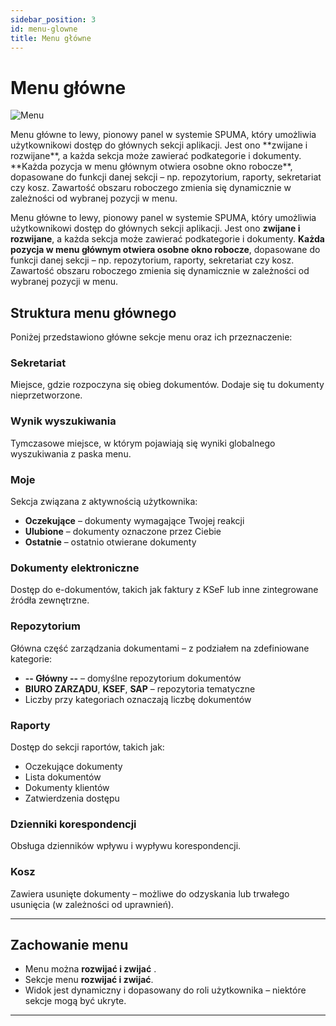 ```yaml
---
sidebar_position: 3
id: menu-glowne
title: Menu główne
---
```


# Menu główne

<div
  style={{
    display: 'grid',
    gridTemplateColumns: '1fr 2fr',
    gap: '1.5rem',
    alignItems: 'start',
    maxWidth: '1000px',
    margin: '2rem auto',
  }}
>
  <img
    src="/img/menu.png"
    alt="Menu"
    style={{
      width: '100%',
      maxWidth: '300px',
      height: 'auto',
      borderRadius: '8px',
      boxShadow: '0 2px 8px rgba(0, 0, 0, 0.1)',
    }}
  />
  <div>
    <p>
      Menu główne to lewy, pionowy panel w systemie SPUMA, który umożliwia użytkownikowi dostęp do głównych sekcji aplikacji. Jest ono **zwijane i rozwijane**, a       każda sekcja może zawierać podkategorie i dokumenty.
      **Każda pozycja w menu głównym otwiera osobne okno robocze**, dopasowane do funkcji danej sekcji – np. repozytorium, raporty, sekretariat czy kosz.               Zawartość obszaru roboczego zmienia się dynamicznie w zależności od wybranej pozycji w menu.
    </p>
  </div>
</div>



Menu główne to lewy, pionowy panel w systemie SPUMA, który umożliwia użytkownikowi dostęp do głównych sekcji aplikacji. Jest ono **zwijane i rozwijane**, a każda sekcja może zawierać podkategorie i dokumenty.
**Każda pozycja w menu głównym otwiera osobne okno robocze**, dopasowane do funkcji danej sekcji – np. repozytorium, raporty, sekretariat czy kosz. Zawartość obszaru roboczego zmienia się dynamicznie w zależności od wybranej pozycji w menu.

## Struktura menu głównego

Poniżej przedstawiono główne sekcje menu oraz ich przeznaczenie:

### Sekretariat

Miejsce, gdzie rozpoczyna się obieg dokumentów. Dodaje się tu dokumenty nieprzetworzone.

### Wynik wyszukiwania

Tymczasowe miejsce, w którym pojawiają się wyniki globalnego wyszukiwania z paska menu.

### Moje

Sekcja związana z aktywnością użytkownika:

- **Oczekujące** – dokumenty wymagające Twojej reakcji
- **Ulubione** – dokumenty oznaczone przez Ciebie
- **Ostatnie** – ostatnio otwierane dokumenty

### Dokumenty elektroniczne

Dostęp do e-dokumentów, takich jak faktury z KSeF lub inne zintegrowane źródła zewnętrzne.

### Repozytorium

Główna część zarządzania dokumentami – z podziałem na zdefiniowane kategorie:

- **-- Główny --** – domyślne repozytorium dokumentów
- **BIURO ZARZĄDU**, **KSEF**, **SAP** – repozytoria tematyczne
- Liczby przy kategoriach oznaczają liczbę dokumentów

### Raporty

Dostęp do sekcji raportów, takich jak:

- Oczekujące dokumenty
- Lista dokumentów
- Dokumenty klientów
- Zatwierdzenia dostępu

### Dzienniki korespondencji

Obsługa dzienników wpływu i wypływu korespondencji.

### Kosz

Zawiera usunięte dokumenty – możliwe do odzyskania lub trwałego usunięcia (w zależności od uprawnień).

---

## Zachowanie menu

- Menu można **rozwijać i zwijać** .
- Sekcje menu **rozwijać i zwijać**.
- Widok jest dynamiczny i dopasowany do roli użytkownika – niektóre sekcje mogą być ukryte.

---


